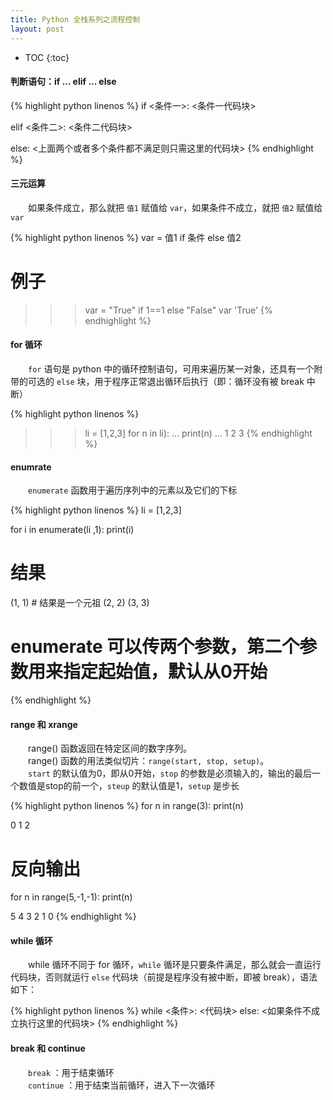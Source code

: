 ```yaml
---
title: Python 全栈系列之流程控制
layout: post
---
```


* TOC
{:toc}

#### 判断语句：if ... elif ... else</h4>

{% highlight python linenos %}
if <条件一>:
    <条件一代码块>
    
elif <条件二>:
    <条件二代码块>
    
else:
    <上面两个或者多个条件都不满足则只需这里的代码块>
{% endhighlight %}

#### 三元运算

　　如果条件成立，那么就把 `值1` 赋值给 `var`，如果条件不成立，就把 `值2` 赋值给 `var`  

{% highlight python linenos %}
var = 值1 if 条件 else 值2

# 例子
>>> var = "True" if 1==1 else "False"
>>> var
'True'
{% endhighlight %}

#### for 循环

　　`for` 语句是 python 中的循环控制语句，可用来遍历某一对象，还具有一个附带的可选的 `else` 块，用于程序正常退出循环后执行（即：循环没有被 break 中断）  

{% highlight python linenos %}
>>> li = [1,2,3]
>>> for n in li):
...  print(n)
...
1
2
3
{% endhighlight %}

#### enumrate

　　`enumerate` 函数用于遍历序列中的元素以及它们的下标  

{% highlight python linenos %}
li = [1,2,3]

for i in enumerate(li ,1):
    print(i)

# 结果

(1, 1)   # 结果是一个元祖
(2, 2)
(3, 3)

# enumerate 可以传两个参数，第二个参数用来指定起始值，默认从0开始
{% endhighlight %}

#### range 和 xrange

　　range() 函数返回在特定区间的数字序列。  
　　range() 函数的用法类似切片：`range(start, stop, setup)`。  
　　`start` 的默认值为0，即从0开始，`stop` 的参数是必须输入的，输出的最后一个数值是stop的前一个，`steup` 的默认值是1，`setup` 是步长  

{% highlight python linenos %}
for n in range(3):
    print(n)
    
0
1
2

# 反向输出

for n in range(5,-1,-1):
    print(n)
    
5
4
3
2
1
0
{% endhighlight %}

#### while 循环

　　while 循环不同于 for 循环，`while` 循环是只要条件满足，那么就会一直运行代码块，否则就运行 `else` 代码块（前提是程序没有被中断，即被 break），语法如下：  

{% highlight python linenos %}
while <条件>:
    <代码块>
else:
    <如果条件不成立执行这里的代码块>
{% endhighlight %}

#### break 和 continue

　　`break` ：用于结束循环  
　　`continue` ：用于结束当前循环，进入下一次循环  

